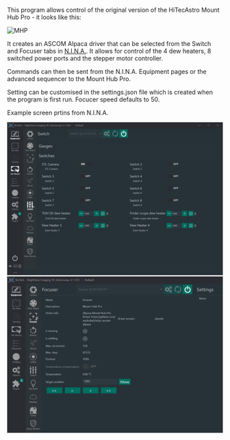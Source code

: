 This program allows control of the original version of the HiTecAstro Mount Hub Pro - it looks like this:

<img src="https://i.imgur.com/6VYarDZ.jpeg" alt="MHP">

It creates an ASCOM Alpaca driver that can be selected from the Switch and Focuser tabs in <a href="https://nighttime-imaging.eu/">N.I.N.A.</a>. It allows for control of the 4 dew heaters, 8 switched power ports and the stepper motor controller.

Commands can then be sent from the N.I.N.A. Equipment pages or the advanced sequencer to the Mount Hub Pro.

Setting can be customised in the settings.json file which is created when the program is first run. Focucer speed defaults to 50.

Example screen prtins from N.I.N.A.

<img src="https://raw.githubusercontent.com/exploded/mhp-ascom-alpaca/refs/heads/main/NINASwitch.jpg" alt="Switch">


<img src="https://raw.githubusercontent.com/exploded/mhp-ascom-alpaca/refs/heads/main/NINAfocuser.jpg" alt="Focuser">

